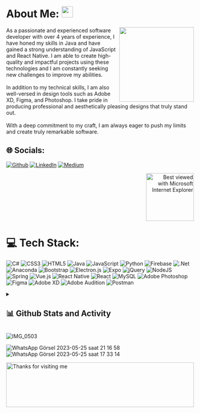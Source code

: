 
#  About Me: </a><img src="https://media.giphy.com/media/WUlplcMpOCEmTGBtBW/giphy.gif" width="30"> 
<img align='right' src='https://user-images.githubusercontent.com/5713670/87202985-820dcb80-c2b6-11ea-9f56-7ec461c497c3.gif' width='200'>

As a passionate and experienced software developer with over 4 years of experience, I have honed my skills in Java and have gained a strong understanding of JavaScript and React Native. I am able to create high-quality and impactful projects using these technologies and I am constantly seeking new challenges to improve my abilities.<br><br>In addition to my technical skills, I am also well-versed in design tools such as Adobe XD, Figma, and Photoshop. I take pride in producing professional and aesthetically pleasing designs that truly stand out.<br><br>With a deep commitment to my craft, I am always eager to push my limits and create truly remarkable software.


## 🌐 Socials:
<p align="left"><a 
href="https://github.com/ViselnikAscet" target="_blank"><img alt="Github" 
src="https://img.shields.io/badge/GitHub-%2312100E.svg?&style=for-the-badge&logo=Github&logoColor=white" /></a> <a 
href="https://www.linkedin.com/in/muhammed-r%C4%B1za-kaynak-a575a0238/" target="_blank"><img alt="LinkedIn" 
src="https://img.shields.io/badge/linkedin-%2312100E.svg?&style=for-the-badge&logo=linkedin&logoColor=blue" /></a> <a 
href="https://medium.com/@muh4mmrd_" target="_blank"><img alt="Medium" 
src="https://img.shields.io/badge/medium-%2312100E.svg?&style=for-the-badge&logo=medium&logoColor=white" /></a><br><a 
 /></a> 
</p>
<div align="right">
<img src="https://github.com/fnky/fnky/raw/fnky/img/ie.jpg" alt="Best viewed with Microsoft Internet Explorer" align="center" width="128">
</div>






# 💻 Tech Stack:
![C#](https://img.shields.io/badge/c%23-%23239120.svg?style=for-the-badge&logo=c-sharp&logoColor=white) ![CSS3](https://img.shields.io/badge/css3-%231572B6.svg?style=for-the-badge&logo=css3&logoColor=white) ![HTML5](https://img.shields.io/badge/html5-%23E34F26.svg?style=for-the-badge&logo=html5&logoColor=white) ![Java](https://img.shields.io/badge/java-%23ED8B00.svg?style=for-the-badge&logo=java&logoColor=white) ![JavaScript](https://img.shields.io/badge/javascript-%23323330.svg?style=for-the-badge&logo=javascript&logoColor=%23F7DF1E) ![Python](https://img.shields.io/badge/python-3670A0?style=for-the-badge&logo=python&logoColor=ffdd54) ![Firebase](https://img.shields.io/badge/firebase-%23039BE5.svg?style=for-the-badge&logo=firebase) ![.Net](https://img.shields.io/badge/.NET-5C2D91?style=for-the-badge&logo=.net&logoColor=white) ![Anaconda](https://img.shields.io/badge/Anaconda-%2344A833.svg?style=for-the-badge&logo=anaconda&logoColor=white) ![Bootstrap](https://img.shields.io/badge/bootstrap-%23563D7C.svg?style=for-the-badge&logo=bootstrap&logoColor=white) ![Electron.js](https://img.shields.io/badge/Electron-191970?style=for-the-badge&logo=Electron&logoColor=white) ![Expo](https://img.shields.io/badge/expo-1C1E24?style=for-the-badge&logo=expo&logoColor=#D04A37) ![jQuery](https://img.shields.io/badge/jquery-%230769AD.svg?style=for-the-badge&logo=jquery&logoColor=white) ![NodeJS](https://img.shields.io/badge/node.js-6DA55F?style=for-the-badge&logo=node.js&logoColor=white) ![Spring](https://img.shields.io/badge/spring-%236DB33F.svg?style=for-the-badge&logo=spring&logoColor=white) ![Vue.js](https://img.shields.io/badge/vuejs-%2335495e.svg?style=for-the-badge&logo=vuedotjs&logoColor=%234FC08D) ![React Native](https://img.shields.io/badge/react_native-%2320232a.svg?style=for-the-badge&logo=react&logoColor=%2361DAFB) ![React](https://img.shields.io/badge/react-%2320232a.svg?style=for-the-badge&logo=react&logoColor=%2361DAFB) ![MySQL](https://img.shields.io/badge/mysql-%2300f.svg?style=for-the-badge&logo=mysql&logoColor=white) ![Adobe Photoshop](https://img.shields.io/badge/adobephotoshop-%2331A8FF.svg?style=for-the-badge&logo=adobephotoshop&logoColor=white) 	![Figma](https://img.shields.io/badge/figma-%23F24E1E.svg?style=for-the-badge&logo=figma&logoColor=white) ![Adobe XD](https://img.shields.io/badge/Adobe%20XD-470137?style=for-the-badge&logo=Adobe%20XD&logoColor=#FF61F6) ![Adobe Audition](https://img.shields.io/badge/Adobe%20Audition-9999FF.svg?style=for-the-badge&logo=Adobe%20Audition&logoColor=white) ![Postman](https://img.shields.io/badge/Postman-FF6C37?style=for-the-badge&logo=postman&logoColor=white)

  <details> 
  <summary><h2>📊 Github Stats and Activity</h2></summary>
  <h3>💻 GitHub Profile Stats</h3>

  <!-- https://github.com/anuraghazra/github-readme-stats -->

<p>&nbsp;<img align="center" src="https://github-readme-stats.vercel.app/api?username=viselnikascet&show_icons=true&locale=en" alt="viselnikascet" /></p>



</details>
<!-- Proudly created with GPRM ( https://gprm.itsvg.in ) -->


![IMG_0503](https://github.com/ViselnikAscet/ViselnikAscet/assets/80203023/8af2e0ea-ca0f-4c9e-91b1-4038ff5951a0)

![WhatsApp Görsel 2023-05-25 saat 21 16 58](https://github.com/ViselnikAscet/ViselnikAscet/assets/80203023/9a5a398b-83c7-49ee-a7de-252bf17bf858)
![WhatsApp Görsel 2023-05-25 saat 17 33 14](https://github.com/ViselnikAscet/ViselnikAscet/assets/80203023/0c418832-3cbc-4997-9eba-ffce4128c96a)

<img height="120" alt="Thanks for visiting me" width="100%" src="https://raw.githubusercontent.com/BrunnerLivio/brunnerlivio/master/images/marquee.svg" />
<br />




